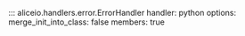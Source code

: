 ::: aliceio.handlers.error.ErrorHandler
    handler: python
    options:
      merge_init_into_class: false
      members: true
